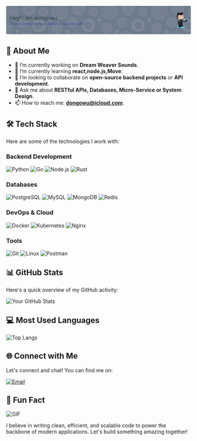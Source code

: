 ![Header](./github-header-image.png)

## 🚀 About Me

- 🔭 I’m currently working on **Dream Weaver Sounds**.
- 🌱 I’m currently learning **react,node.js,Move**.
- 👯 I’m looking to collaborate on **open-source backend projects** or **API development**.
- 💬 Ask me about **RESTful APIs, Databases, Micro-Service or System Design**.
- 📫 How to reach me: **dongowu@icloud.com**.

## 🛠️ Tech Stack

Here are some of the technologies I work with:

### Backend Development
![Python](https://img.shields.io/badge/Python-3776AB?style=plastic&logo=python&logoColor=white)
![Go](https://img.shields.io/badge/Go-00ADD8?style=plastic&logo=go&logoColor=white)
![Node.js](https://img.shields.io/badge/Node.js-339933?style=plastic&logo=node.js&logoColor=white)
![Rust](https://img.shields.io/badge/Rust-007396?style=plastic&logo=Rust&logoColor=white)

### Databases
![PostgreSQL](https://img.shields.io/badge/PostgreSQL-4169E1?style=plastic&logo=postgresql&logoColor=white)
![MySQL](https://img.shields.io/badge/MySQL-4479A1?style=plastic&logo=mysql&logoColor=white)
![MongoDB](https://img.shields.io/badge/MongoDB-47A248?style=plastic&logo=mongodb&logoColor=white)
![Redis](https://img.shields.io/badge/Redis-DC382D?style=plastic&logo=redis&logoColor=white)

### DevOps & Cloud
![Docker](https://img.shields.io/badge/Docker-2496ED?style=plastic&logo=docker&logoColor=white)
![Kubernetes](https://img.shields.io/badge/Kubernetes-326CE5?style=plastic&logo=kubernetes&logoColor=white)
![Nginx](https://img.shields.io/badge/Nginx-009639?style=plastic&logo=nginx&logoColor=white)

### Tools
![Git](https://img.shields.io/badge/Git-F05032?style=plastic&logo=git&logoColor=white)
![Linux](https://img.shields.io/badge/Linux-FCC624?style=plastic&logo=linux&logoColor=black)
![Postman](https://img.shields.io/badge/Postman-FF6C37?style=plastic&logo=postman&logoColor=white)

## 📊 GitHub Stats

Here's a quick overview of my GitHub activity:

![Your GitHub Stats](https://github-readme-stats.vercel.app/api?username=dongowu&show_icons=true&theme=radical)

## 💻 Most Used Languages

![Top Langs](https://github-readme-stats.vercel.app/api/top-langs/?username=dongowu&layout=compact&theme=radical)

## 🌐 Connect with Me

Let's connect and chat! You can find me on:

[![Email](https://img.shields.io/badge/Email-D14836?style=plastic&logo=gmail&logoColor=white)](mailto:dongowu@icloud.com)

## 🎉 Fun Fact

![GIF](https://media.giphy.com/media/3o7TKSjRrfIPjeiVyM/giphy.gif)

I believe in writing clean, efficient, and scalable code to power the backbone of modern applications. Let's build something amazing together!
